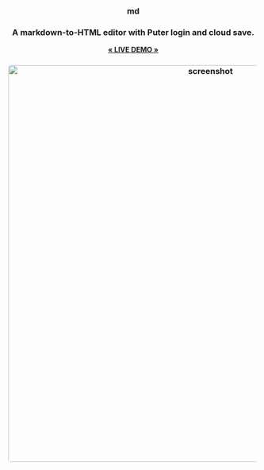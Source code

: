 <h3 align="center">md</h3>

<h3 align="center">A markdown-to-HTML editor with Puter login and cloud save.</h3>

<p align="center">
    <a href="https://puter.com/app/md-markdown-to-html-editor-oemod86wbhp"><strong>« LIVE DEMO »</strong></a>
</p>

<h3 align="center"><img width="800" style="border-radius:5px;" alt="screenshot" src="https://assets.puter.site/md.webp"></h3>
